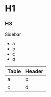 # H1

### H3

Sidebar

- a
- b
- c
- d

| Table | Header |
| ----- | ------ |
| a     | b      |
| c     | d      |
